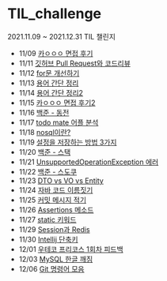 # TIL_challenge
2021.11.09 ~ 2021.12.31 TIL 챌린지

- 11/09 [카ㅇㅇㅇ 면접 후기](https://github.com/yeon-06/TIL_challenge/blob/main/november/211109_%EC%B2%AB_%EC%98%A8%EB%9D%BC%EC%9D%B8%EB%A9%B4%EC%A0%91_%ED%9B%84%EA%B8%B0.md)
- 11/11 [깃허브 Pull Request와 코드리뷰](https://github.com/yeon-06/TIL_challenge/blob/main/november/211111_GitHub%EC%99%80_%EC%BD%94%EB%93%9C%EB%A6%AC%EB%B7%B0.md)  
- 11/12 [for문 개선하기](https://github.com/yeon-06/TIL_challenge/blob/main/november/211112_for%EB%AC%B8_%EA%B0%9C%EC%84%A0%ED%95%98%EA%B8%B0.md)  
- 11/13 [용어 간단 정리](https://github.com/yeon-06/TIL_challenge/blob/main/november/211113_%EB%A9%B4%EC%A0%91%EB%8C%80%EB%B9%84_%EA%B0%84%EB%8B%A8%EC%A0%95%EB%A6%AC.md)  
- 11/14 [용어 간단 정리2](https://github.com/yeon-06/TIL_challenge/blob/main/november/211114_%EB%A9%B4%EC%A0%91%EB%8C%80%EB%B9%84_%EA%B0%84%EB%8B%A8%EC%A0%95%EB%A6%AC2.md)
- 11/15 [카ㅇㅇㅇ 면접 후기2](https://github.com/yeon-06/TIL_challenge/blob/main/november/211115_%EB%A9%B4%EC%A0%91_%ED%9B%84%EA%B8%B02.md)
- 11/16 [백준 - 동전](https://github.com/yeon-06/TIL_challenge/blob/main/november/211116_%EB%B0%B1%EC%A4%80_%EB%8F%99%EC%A0%840.md)
- 11/17 [todo mate 어플 분석](https://github.com/yeon-06/TIL_challenge/blob/main/november/211117_todo_project.md)
- 11/18 [nosql이란?](https://github.com/yeon-06/TIL_challenge/blob/main/november/211118_what_is_nosql.md)
- 11/19 [설정을 저장하는 방법 3가지](https://github.com/yeon-06/TIL_challenge/blob/main/november/211119_how_to_save_setting.md)
- 11/20 [백준 - 스택](https://github.com/yeon-06/TIL_challenge/blob/main/november/211120_backjun_10828.md)
- 11/21 [UnsupportedOperationException 에러](https://github.com/yeon-06/TIL_challenge/blob/main/november/211121_UnsupportedOperationException.md)
- 11/22 [백준 - 스도쿠](https://github.com/yeon-06/TIL_challenge/blob/main/november/211122_backjun_2580.md)
- 11/23 [DTO vs VO vs Entity](https://github.com/yeon-06/TIL_challenge/blob/main/november/211123_DTO_VO_Entity.md)
- 11/24 [자바 코드 이름짓기](https://github.com/yeon-06/TIL_challenge/blob/main/november/211124_Naming_Code.md)
- 11/25 [커밋 메시지 적기](https://github.com/yeon-06/TIL_challenge/blob/main/november/211125_commit_message.md)
- 11/26 [Assertions 메소드](https://github.com/yeon-06/TIL_challenge/blob/main/november/211126_Assertions.md)
- 11/27 [static 키워드](https://github.com/yeon-06/TIL_challenge/blob/main/november/211127_static.md)
- 11/29 [Session과 Redis](https://github.com/yeon-06/TIL_challenge/blob/main/november/211129_Session_Redis.md)
- 11/30 [Intellij 단축키](https://github.com/yeon-06/TIL_challenge/blob/main/november/211130_intelliJ_shortCut.md)
- 12/01 [우테코 프리코스 1회차 피드백](https://github.com/yeon-06/TIL_challenge/blob/main/december/wooteco_precourse1_feedback.md)
- 12/03 [MySQL 한글 깨짐](https://github.com/yeon-06/TIL_challenge/blob/main/december/mysql_utf8.md)
- 12/06 [Git 명령어 모음](https://github.com/yeon-06/TIL_challenge/blob/main/december/git_command.md)
